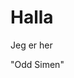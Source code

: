 
<html>
 <body>
   
   <h1>Halla</h1>
   <p>Jeg er her</p>
   <href="https://soundcloud.com/odd-simen-saeter-finnvik">"Odd Simen"</a>
   
   </body>
   </html>

